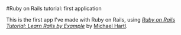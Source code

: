 #Ruby on Rails tutorial: first application

This is the first app I've made with Ruby on Rails, using [*Ruby on Rails Tutorial: Learn Rails by Example*](http://railstutorial.org/)
by [Michael Hartl](http://michaelhartl.com/).